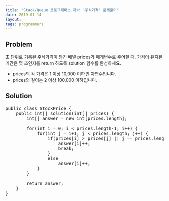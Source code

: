 ```yaml
---
title: "Stack/Queue 프로그래머스 자바 '주식가격' 문제풀이"
date: 2019-01-14
layout:
tags: programmers
---
```


## Problem
초 단위로 기록된 주식가격이 담긴 배열 prices가 매개변수로 주어질 때, 가격이 유지된 기간은 몇 초인지를 return 하도록 solution 함수를 완성하세요.

- prices의 각 가격은 1 이상 10,000 이하인 자연수입니다.
- prices의 길이는 2 이상 100,000 이하입니다.

## Solution
<pre>
public class StockPrice {
	public int[] solution(int[] prices) {
        int[] answer = new int[prices.length];
        
        for(int i = 0; i < prices.length-1; i++) {        	       	
        	for(int j = i+1; j < prices.length; j++) {
        		if(prices[i] > prices[j] || j == prices.length-1) {
        			answer[i]++;
        			break;
        		}       			
        		else
        			answer[i]++;
        	}     	
        }
        
        return answer;
    }
}    
</pre>
